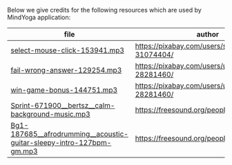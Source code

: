 Below we give credits for the following resources which are used by MindYoga application:

| file | author | terms/license |
| --- | --- | --- |
| [select-mouse-click-153941.mp3](https://pixabay.com/sound-effects/mouse-click-153941/) | https://pixabay.com/users/soundreality-31074404/ | https://pixabay.com/service/terms/ |
| [fail-wrong-answer-129254.mp3](https://pixabay.com/sound-effects/wrong-answer-129254/) | https://pixabay.com/users/universfield-28281460/ | https://pixabay.com/service/terms/ |
| [win-game-bonus-144751.mp3](https://pixabay.com/sound-effects/game-bonus-144751/) | https://pixabay.com/users/universfield-28281460/ | https://pixabay.com/service/terms/ |
| [Sprint-671900__bertsz__calm-background-music.mp3](https://freesound.org/people/Bertsz/sounds/671900/) | https://freesound.org/people/Bertsz/ | https://creativecommons.org/publicdomain/zero/1.0/ |
| [Bg1-187685__afrodrumming__acoustic-guitar-sleepy-intro-127bpm-gm.mp3](https://freesound.org/people/afrodrumming/sounds/187685/) | https://freesound.org/people/afrodrumming/ | https://creativecommons.org/licenses/by/4.0/ |
